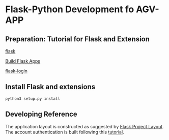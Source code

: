# Flask-Python Development fo AGV-APP

## Preparation: Tutorial for Flask and Extension

[flask](https://flask.palletsprojects.com/en/2.0.x/)

[Build Flask Apps](https://hackersandslackers.com/series/build-flask-apps/)

[flask-login](https://flask-login.readthedocs.io/en/latest/#installation)


## Install Flask and extensions
```
python3 setup.py install
```

## Developing Reference

The application layout is constructed as suggested by [Flask Project Layout](https://flask.palletsprojects.com/en/2.0.x/tutorial/layout/). The account authentication is built following this [tutorial](https://hackersandslackers.com/flask-login-user-authentication/).

